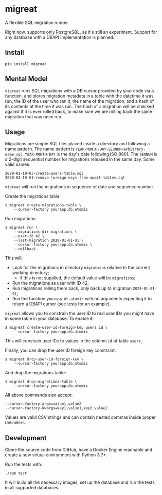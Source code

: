 # migreat

A flexible SQL migration runner.

Right now, supports only PostgreSQL, as it's still an experiment. Support for any database with a DBAPI implementation is planned.

## Install

```
pip install migreat
```

## Mental Model

`migreat` runs SQL migrations with a DB cursor provided by your code via a function, and stores migration metadata in a table with the datetime it was run, the ID of the user who ran it, the name of the migration, and a hash of its contents at the time it was run. The hash of a migration will be checked against if it is ever rolled back, to make sure we are rolling back the same migration that was once run.

## Usage

Migrations are simple SQL files placed inside a directory and following a name pattern. The name pattern is `YEAR-MONTH-DAY-SEQNUM-arbitrary-name.sql`. `YEAR-MONTH-DAY` is the day's date following ISO 8601. The `SEQNUM` is a 2-digit sequential number for migrations released in the same day. Some valid names:

```
2020-01-10-03-create-users-table.sql
2020-03-18-01-remove-foreign-keys-from-audit-tables.sql
```

`migreat` will run the migrations in sequence of date and sequence number.

Create the migrations table:

```
$ migreat create-migrations-table \
    --cursor-factory yourapp.db.atomic
```

Run migrations:

```
$ migreat run \
    --migrations-dir migrations \
    --user-id 42 \
    --last-migration 2020-01-01-01 \
    --cursor-factory yourapp.db.atomic \
    --rollback
```

This will:

- Look for the migrations in directory `migrations` relative to the current working directory;
  - If this is not supplied, the default value will be `migrations`;
- Run the migrations as user with ID 42;
- Run migrations rolling them back, only back up to migration `2020-01-01-01`;
- Run the function `yourapp.db.atomic` with no arguments expecting it to return a DBAPI cursor (see tests for an example).

`migreat` allows you to constrain the user ID to real user IDs you might have in some table in your database. To enable it:

```
$ migreat create-user-id-foreign-key users id \
    --cursor-factory yourapp.db.atomic
```

This will constrain user IDs to values in the column `id` of table `users`.

Finally, you can drop the user ID foreign key constraint:

```
$ migreat drop-user-id-foreign-key \
    --cursor-factory yourapp.db.atomic
```

And drop the migrations table:

```
$ migreat drop-migrations-table \
    --cursor-factory yourapp.db.atomic
```

All above commands also accept:

```
--cursor-factory-args=value1,value2
--cursor-factory-kwargs=key1,value1,key2,value2
```

Values are valid CSV strings and can contain nested commas inside proper delimiters.

## Development

Clone the source code from GitHub, have a Docker Engine reachable and create a new virtual environment with Python 3.7+.

Run the tests with:

```
./run test
```

It will build all the necessary images, set up the database and run the tests in all supported databases.
